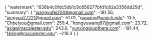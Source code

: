 {
    "watermark": "636b4c0fdc5db1c9c856277bfd1c82a3356dd25d", 
    "summary": {
        "wangyufei2009@gmail.com": -181.56, 
        "xingyun27221@gmail.com": 51.01, 
        "guoxing@umich.edu": 13.5, 
        "Chbeiyou@gmail.com": 259.4, 
        "hongyuwang87@gmail.com": 23.72, 
        "axia@macalester.edu": 243.6, 
        "yunxing@upthere.com": -191.44, 
        "Hding@macalester.edu": -218.3
    }
}